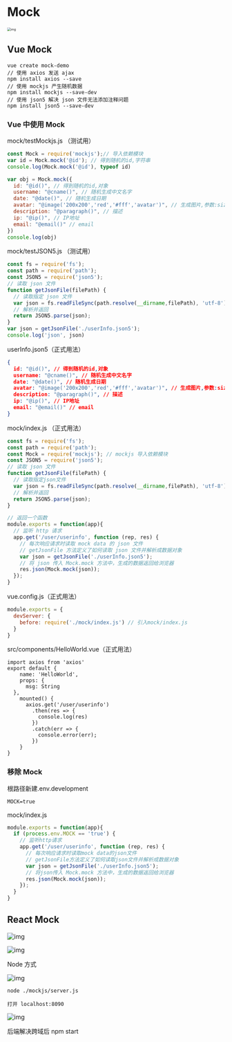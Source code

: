 # Mock

<img src="https://cdn.nlark.com/yuque/0/2021/jpeg/1614731/1633331208322-127cd4cb-2858-4df6-9636-b2343582d646.jpeg" alt="img" style="zoom:50%;" />

## Vue Mock

```shell
vue create mock-demo 
// 使用 axios 发送 ajax
npm install axios --save
// 使用 mockjs 产生随机数据
npm install mockjs --save-dev
// 使用 json5 解决 json 文件无法添加注释问题
npm install json5 --save-dev
```

### Vue 中使用 Mock

mock/testMockjs.js （测试用）

```js
const Mock = require('mockjs');// 导入依赖模块
var id = Mock.mock('@id'); // 得到随机的id,字符串
console.log(Mock.mock('@id'), typeof id)

var obj = Mock.mock({
  id: "@id()", // 得到随机的id,对象
  username: "@cname()", // 随机生成中文名字
  date: "@date()", // 随机生成日期
  avatar: "@image('200x200','red','#fff','avatar')", // 生成图片,参数:size, background, foreground, text
  description: "@paragraph()", // 描述
  ip: "@ip()", // IP地址
  email: "@email()" // email
})
console.log(obj)
```

mock/testJSON5.js （测试用）

```js
const fs = require('fs');
const path = require('path');
const JSON5 = require('json5');
// 读取 json 文件
function getJsonFile(filePath) {
  // 读取指定 json 文件
  var json = fs.readFileSync(path.resolve(__dirname,filePath), 'utf-8');
  // 解析并返回
  return JSON5.parse(json);
}
var json = getJsonFile('./userInfo.json5');
console.log('json', json) 
```

userInfo.json5（正式用法）

```json
{
  id: "@id()", // 得到随机的id,对象
  username: "@cname()", // 随机生成中文名字
  date: "@date()", // 随机生成日期
  avatar: "@image('200x200','red','#fff','avatar')", // 生成图片,参数:size, background, foreground, text
  description: "@paragraph()", // 描述
  ip: "@ip()", // IP地址
  email: "@email()" // email
}
```

mock/index.js （正式用法）

```js
const fs = require('fs');
const path = require('path');
const Mock = require('mockjs'); // mockjs 导入依赖模块
const JSON5 = require('json5');
// 读取 json 文件
function getJsonFile(filePath) {
  // 读取指定json文件
  var json = fs.readFileSync(path.resolve(__dirname,filePath), 'utf-8');
  // 解析并返回
  return JSON5.parse(json);
}

// 返回一个函数
module.exports = function(app){
  // 监听 http 请求
  app.get('/user/userinfo', function (rep, res) {
    // 每次响应请求时读取 mock data 的 json 文件
    // getJsonFile 方法定义了如何读取 json 文件并解析成数据对象
    var json = getJsonFile('./userInfo.json5');
    // 将 json 传入 Mock.mock 方法中，生成的数据返回给浏览器
    res.json(Mock.mock(json));
  });
}
```

vue.config.js（正式用法）

```js
module.exports = {
  devServer: {
    before: require('./mock/index.js') // 引入mock/index.js
  }
}
```

src/components/HelloWorld.vue（正式用法）

```vue
import axios from 'axios'
export default {
	name: 'HelloWorld',
	props: {
	  msg: String
  },
	mounted() {
	  axios.get('/user/userinfo')
	    .then(res => {
	      console.log(res)
	    })
	    .catch(err => {
	      console.error(err); 
	    })
	}
} 
```

### 移除 Mock

根路径新建.env.development

```txt
MOCK=true 
```

mock/index.js

```js
module.exports = function(app){
  if (process.env.MOCK == 'true') {
    // 监听http请求
    app.get('/user/userinfo', function (rep, res) {
      // 每次响应请求时读取mock data的json文件
      // getJsonFile方法定义了如何读取json文件并解析成数据对象
      var json = getJsonFile('./userInfo.json5');
      // 将json传入 Mock.mock 方法中，生成的数据返回给浏览器
      res.json(Mock.mock(json));
    });
  }
} 
```

## React  Mock

![img](https://cdn.nlark.com/yuque/0/2021/jpeg/1614731/1633335351319-b21bb25e-299d-4f47-9e61-b93e53a80b2b.jpeg)

![img](https://cdn.nlark.com/yuque/0/2021/jpeg/1614731/1633335351518-00385d26-2c58-4a7d-92a8-3da3a99a1104.jpeg)

Node 方式

![img](https://cdn.nlark.com/yuque/0/2021/jpeg/1614731/1633335935398-4c68be4f-283c-4403-998f-657e24f8cdf9.jpeg)

```shell
node ./mockjs/server.js

打开 localhost:8090
```

![img](https://cdn.nlark.com/yuque/0/2021/jpeg/1614731/1633335935622-9e4adc32-ed2b-4ccf-9be3-d5f7a5134b81.jpeg)

后端解决跨域后 npm start









































































